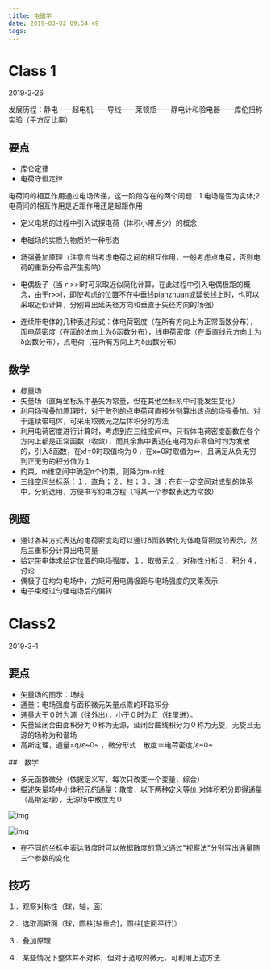```yaml
---
title: 电磁学
date: 2019-03-02 09:54:49
tags:
---
```


# Class 1

2019-2-26

发展历程：静电——起电机——导线——莱顿瓶——静电计和验电器——库伦扭称实验（平方反比率）

## 要点

- 库仑定律
- 电荷守恒定律

电荷间的相互作用通过电场传递，这一阶段存在的两个问题：1.电场是否为实体;2.电荷间的相互作用是近距作用还是超距作用

- 定义电场的过程中引入试探电荷（体积小带点少）的概念

- 电磁场的实质为物质的一种形态

- 场强叠加原理（注意应当考虑电荷之间的相互作用，一般考虑点电荷，否则电荷的重新分布会产生影响）

- 电偶极子（当ｒ>>l时可采取近似简化计算，在此过程中引入电偶极距的概念，由于r>>l，即使考虑的位置不在中垂线pianzhuan或延长线上时，也可以采取近似计算，分别算出延矢径方向和垂直于矢径方向的场强）

- 连续带电体的几种表述形式：体电荷密度（在所有方向上为正常函数分布），面电荷密度（在面的法向上为δ函数分布），线电荷密度（在垂直线元方向上为δ函数分布），点电荷（在所有方向上为δ函数分布）

  

## 数学

- 标量场
- 矢量场（直角坐标系中基矢为常量，但在其他坐标系中可能发生变化）
- 利用场强叠加原理时，对于散列的点电荷可直接分别算出该点的场强叠加。对于连续带电体，可采用取微元之后体积分的方法
- 利用电荷密度进行计算时，考虑到在三维空间中，只有体电荷密度函数在各个方向上都是正常函数（收敛），而其余集中表述在电荷为非零值时均为发散的，引入δ函数，在x!=0时取值均为０，在x=0时取值为∞，且满足从负无穷到正无穷的积分值为１
- 约束，m维空间中确定n个约束，则降为m-n维
- 三维空间坐标系：１．直角；２．柱；３．球；在有一定空间对成型的体系中，分别选用，方便书写约束方程（将某一个参数表达为常数）

## 例题

- 通过各种方式表达的电荷密度均可以通过δ函数转化为体电荷密度的表示，然后三重积分计算出电荷量
- 给定带电体求给定位置的电场强度，１．取微元２．对称性分析３．积分４．讨论
- 偶极子在均匀电场中，力矩可用电偶极距与电场强度的叉乘表示
- 电子束经过匀强电场后的偏转

# Class2

2019-3-1

## 要点

- 矢量场的图示：场线
- 通量：电场强度与面积微元矢量点乘的环路积分
- 通量大于０时为源（往外出），小于０时为汇（往里进）。
- 矢量延闭合曲面积分为０称为无源，延闭合曲线积分为０称为无旋，无旋且无源的场称为和谐场
- 高斯定理，通量=q/${\varepsilon}$~0~ ，微分形式：散度＝电荷密度/${\varepsilon}​$~0~ 

##　数学

- 多元函数微分（依据定义写，每次只改变一个变量，综合）
- 描述矢量场中小体积元的通量：散度，以下两种定义等价,对体积积分即得通量（高斯定理），无源场中散度为０

![img](https://gss2.bdstatic.com/-fo3dSag_xI4khGkpoWK1HF6hhy/baike/s%3D178/sign=4ce3a7bf49fbfbedd859327840f1f78e/060828381f30e924aed5aab14e086e061d95f738.jpg)

![img](https://gss1.bdstatic.com/-vo3dSag_xI4khGkpoWK1HF6hhy/baike/s%3D235/sign=2fe5f163552c11dfdad1b82056266255/d62a6059252dd42a6508372b013b5bb5c9eab828.jpg)

- 在不同的坐标中表达散度时可以依据散度的意义通过"视察法"分别写出通量随三个参数的变化

## 技巧

１．观察对称性（球，轴，面）

２．选取高斯面（球，圆柱[轴重合]，圆柱[底面平行]）

３．叠加原理

４．某些情况下整体并不对称，但对于选取的微元，可利用上述方法























































